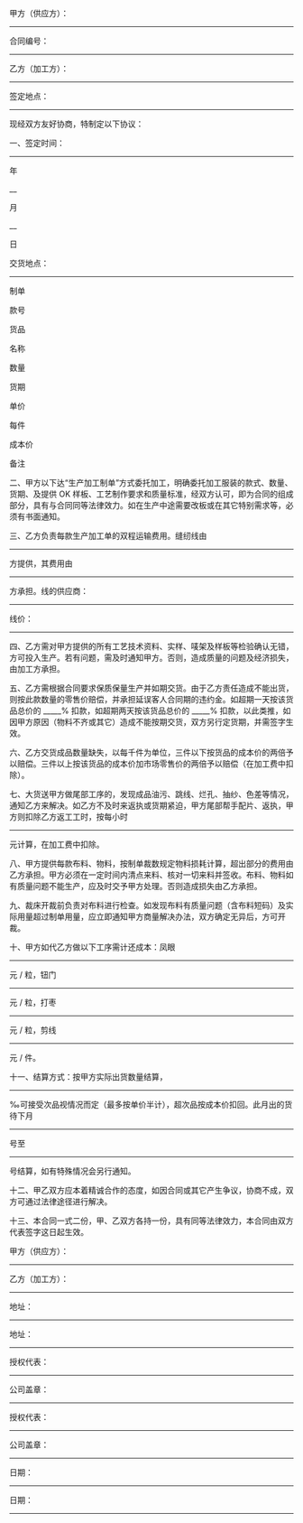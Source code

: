 
 





甲方（供应方）：
_____________
合同编号：
_____________





乙方（加工方）：
_____________
签定地点：
_____________





现经双方友好协商，特制定以下协议：




一、签定时间：
_____

年

__

月

__

日





交货地点：
_____________










 

  

   

制单


   

款号


   

货品


   

名称


   

数量


   

货期


   

单价


   

每件


   

成本价


   

备注


  

  

   



   



   



   



   



   



   



   



   



   



  

  

   



   



   



   



   



   



   



   



   



   



  

  

   



   



   



   



   



   



   



   



   



   



  

 







二、甲方以下达“生产加工制单”方式委托加工，明确委托加工服装的款式、数量、货期、及提供
OK
样板、工艺制作要求和质量标准，经双方认可，即为合同的组成部分，具有与合同同等法律效力。如在生产中途需要改板或在其它特别需求等，必须有书面通知。




三、乙方负责每款生产加工单的双程运输费用。缝纫线由
___
方提供，其费用由
___
方承担。线的供应商：
______
线价：
_______________





四、乙方需对甲方提供的所有工艺技术资料、实样、唛架及样板等检验确认无错，方可投入生产。若有问题，需及时通知甲方。否则，造成质量的问题及经济损失，由加工方承担。




五、乙方需根据合同要求保质保量生产并如期交货。由于乙方责任造成不能出货，则按此款数量的零售价赔偿，并承担延误客人合同期的违约金。如超期一天按该货品总价的
_____%
扣款，如超期两天按该货品总价的
_____%
扣款，以此类推，如因甲方原因（物料不齐或其它）造成不能按期交货，双方另行定货期，并需签字生效。




六、乙方交货成品数量缺失，以每千件为单位，三件以下按货品的成本价的两倍予以赔偿。三件以上按该货品的成本价加市场零售价的两倍予以赔偿（在加工费中扣除）。




七、大货送甲方做尾部工序的，发现成品油污、跳线、烂孔、抽纱、色差等情况，通知乙方来解决。如乙方不及时来返执或货期紧迫，甲方尾部帮手配片、返执，甲方则扣除乙方返工工时，按每小时
_____
元计算，在加工费中扣除。




八、甲方提供每款布料、物料，按制单裁数规定物料损耗计算，超出部分的费用由乙方承担。甲方必须在一定时间内清点来料、核对一切来料并签收。布料、物料如有质量问题不能生产，应及时交予甲方处理。否则造成损失由乙方承担。




九、裁床开裁前负责对布料进行检查。如发现布料有质量问题（含布料短码）及实际用量超过制单用量，应立即通知甲方商量解决办法，双方确定无异后，方可开裁。




十、甲方如代乙方做以下工序需计还成本：凤眼
_____
元
/
粒，钮门
_____
元
/
粒，打枣
_____
元
/
粒，剪线
_____
元
/
件。




十一、结算方式：按甲方实际出货数量结算，
_____
‰可接受次品视情况而定（最多按单价半计），超次品按成本价扣回。此月出的货待下月
_____
号至
_____
号结算，如有特殊情况会另行通知。




十二、甲乙双方应本着精诚合作的态度，如因合同或其它产生争议，协商不成，双方可通过法律途径进行解决。




十三、本合同一式二份，甲、乙双方各持一份，具有同等法律效力，本合同由双方代表签字这日起生效。




甲方（供应方）：
_____________
乙方（加工方）：
_____________





地址：
_____________________
地址：
______________________





授权代表：
__________________
公司盖章：
___________________





授权代表：
__________________
公司盖章：
___________________





日期：
______________________
日期：
_____________________


 


 

 
 
 
 
 
  


  
 

  


  


  
 
 
 
 

